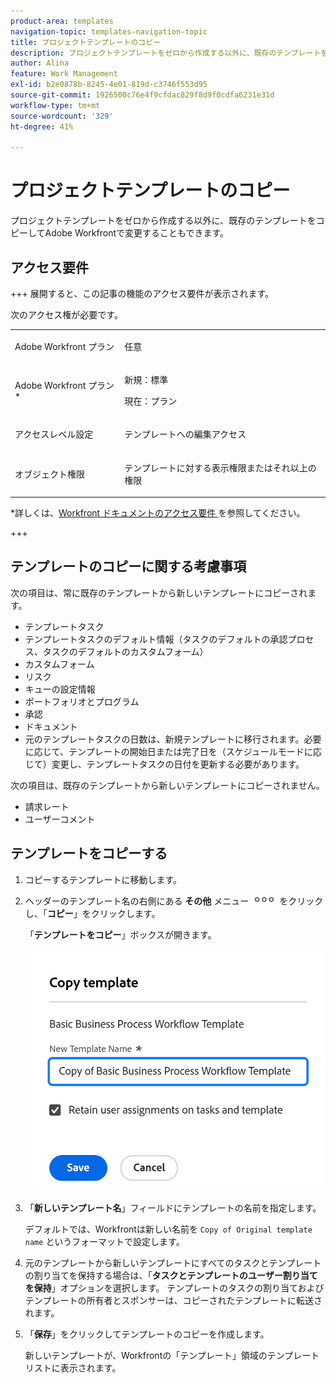 ```yaml
---
product-area: templates
navigation-topic: templates-navigation-topic
title: プロジェクトテンプレートのコピー
description: プロジェクトテンプレートをゼロから作成する以外に、既存のテンプレートをコピーして変更することもできます。
author: Alina
feature: Work Management
exl-id: b2e0878b-8245-4e01-819d-c3746f553d95
source-git-commit: 1926500c76e4f9cfdac829f8d9f0cdfa6231e31d
workflow-type: tm+mt
source-wordcount: '329'
ht-degree: 41%

---
```


# プロジェクトテンプレートのコピー

<!--Audited: 5/2025-->

プロジェクトテンプレートをゼロから作成する以外に、既存のテンプレートをコピーしてAdobe Workfrontで変更することもできます。

## アクセス要件

+++ 展開すると、この記事の機能のアクセス要件が表示されます。

次のアクセス権が必要です。

<table style="table-layout:auto"> 
 <col> 
 <col> 
 <tbody> 
  <tr> 
   <td role="rowheader">Adobe Workfront プラン</td> 
   <td> <p>任意 </p> </td> 
  </tr> 
  <tr> 
   <td role="rowheader">Adobe Workfront プラン*</td> 
   <td><p>新規：標準</p> 
   <p>現在：プラン </p> </td> 
  </tr> 
  <tr> 
   <td role="rowheader">アクセスレベル設定</td> 
   <td> <p>テンプレートへの編集アクセス</p> </td> 
  </tr> 
  <tr> 
   <td role="rowheader">オブジェクト権限</td> 
   <td> <p>テンプレートに対する表示権限またはそれ以上の権限</p>  </td> 
  </tr> 
 </tbody> 
</table>

*詳しくは、[Workfront ドキュメントのアクセス要件 ](/help/quicksilver/administration-and-setup/add-users/access-levels-and-object-permissions/access-level-requirements-in-documentation.md) を参照してください。

+++

## テンプレートのコピーに関する考慮事項

次の項目は、常に既存のテンプレートから新しいテンプレートにコピーされます。

* テンプレートタスク
* テンプレートタスクのデフォルト情報（タスクのデフォルトの承認プロセス、タスクのデフォルトのカスタムフォーム）
* カスタムフォーム
* リスク
* キューの設定情報
* ポートフォリオとプログラム
* 承認
* ドキュメント
* 元のテンプレートタスクの日数は、新規テンプレートに移行されます。必要に応じて、テンプレートの開始日または完了日を（スケジュールモードに応じて）変更し、テンプレートタスクの日付を更新する必要があります。

次の項目は、既存のテンプレートから新しいテンプレートにコピーされません。

* 請求レート
* ユーザーコメント

## テンプレートをコピーする

<!--ensure steps and casing on the fields and buttons is accurate with unshim-->

1. コピーするテンプレートに移動します。
1. ヘッダーのテンプレート名の右側にある **その他** メニュー ![ その他アイコン ](assets/qs-more-icon-on-an-object.png) をクリックし、「**コピー**」をクリックします。

   「**テンプレートをコピー**」ボックスが開きます。

   ![ 「テンプレートをコピー」ボックス ](assets/copy-template-box.png)

1. 「**新しいテンプレート名**」フィールドにテンプレートの名前を指定します。

   デフォルトでは、Workfrontは新しい名前を `Copy of Original template name` というフォーマットで設定します。

1. 元のテンプレートから新しいテンプレートにすべてのタスクとテンプレートの割り当てを保持する場合は、「**タスクとテンプレートのユーザー割り当てを保持**」オプションを選択します。 テンプレートのタスクの割り当ておよびテンプレートの所有者とスポンサーは、コピーされたテンプレートに転送されます。
1. 「**保存**」をクリックしてテンプレートのコピーを作成します。

   新しいテンプレートが、Workfrontの「テンプレート」領域のテンプレートリストに表示されます。
